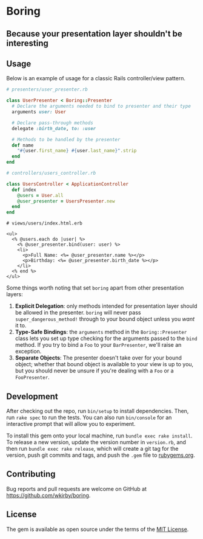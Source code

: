 # Boring
## Because your presentation layer shouldn't be interesting

## Usage

Below is an example of usage for a classic Rails controller/view pattern.

```ruby
# presenters/user_presenter.rb

class UserPresenter < Boring::Presenter
  # Declare the arguments needed to bind to presenter and their type
  arguments user: User

  # Declare pass-through methods
  delegate :birth_date, to: :user

  # Methods to be handled by the presenter
  def name
    "#{user.first_name} #{user.last_name}".strip
  end
end

# controllers/users_controller.rb

class UsersController < ApplicationController
  def index
    @users = User.all
    @user_presenter = UsersPresenter.new
  end
end
```

```erb
# views/users/index.html.erb

<ul>
  <% @users.each do |user| %>
    <% @user_presenter.bind(user: user) %>
    <li>
      <p>Full Name: <%= @user_presenter.name %></p>
      <p>Birthday: <%= @user_presenter.birth_date %></p>
    </li>
  <% end %>
</ul>
```

Some things worth noting that set `boring` apart from other presentation layers:

1. **Explicit Delegation**: only methods intended for presentation layer should be allowed in the presenter. `boring` will never pass `super_dangerous_method!` through to your bound object unless you _want_ it to.
2. **Type-Safe Bindings**: the `arguments` method in the `Boring::Presenter` class lets you set up type checking for the arguments passed to the `bind` method. If you try to bind a `Foo` to your `BarPresenter`, we'll raise an exception.
3. **Separate Objects**: The presenter doesn't take over for your bound object; whether that bound object is available to your view is up to you, but you should never be unsure if you're dealing with a `Foo` or a `FooPresenter`.

## Development

After checking out the repo, run `bin/setup` to install dependencies. Then, run `rake spec` to run the tests. You can also run `bin/console` for an interactive prompt that will allow you to experiment.

To install this gem onto your local machine, run `bundle exec rake install`. To release a new version, update the version number in `version.rb`, and then run `bundle exec rake release`, which will create a git tag for the version, push git commits and tags, and push the `.gem` file to [rubygems.org](https://rubygems.org).

## Contributing

Bug reports and pull requests are welcome on GitHub at https://github.com/wkirby/boring.

## License

The gem is available as open source under the terms of the [MIT License](https://opensource.org/licenses/MIT).
